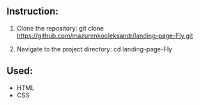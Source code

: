 ## Instruction:

1. Clone the repository:
   git clone https://github.com/mazurenkooleksandr/landing-page-Fly.git

2. Navigate to the project directory:
   cd landing-page-Fly

## Used:

- HTML
- CSS

